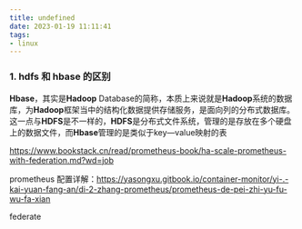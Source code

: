 ```yaml
---
title: undefined
date: 2023-01-19 11:11:41
tags:
- linux
---
```


### 1. hdfs 和 hbase 的区别

**Hbase**，其实是**Hadoop** Database的简称，本质上来说就是**Hadoop**系统的数据库，为**Hadoop**框架当中的结构化数据提供存储服务，是面向列的分布式数据库。 这一点与**HDFS**是不一样的，**HDFS**是分布式文件系统，管理的是存放在多个硬盘上的数据文件，而**Hbase**管理的是类似于key—value映射的表

https://www.bookstack.cn/read/prometheus-book/ha-scale-prometheus-with-federation.md?wd=job

prometheus 配置详解：https://yasongxu.gitbook.io/container-monitor/yi-.-kai-yuan-fang-an/di-2-zhang-prometheus/prometheus-de-pei-zhi-yu-fu-wu-fa-xian

federate 